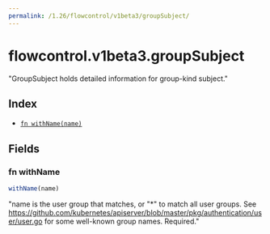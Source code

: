 ```yaml
---
permalink: /1.26/flowcontrol/v1beta3/groupSubject/
---
```


# flowcontrol.v1beta3.groupSubject

"GroupSubject holds detailed information for group-kind subject."

## Index

* [`fn withName(name)`](#fn-withname)

## Fields

### fn withName

```ts
withName(name)
```

"name is the user group that matches, or \"*\" to match all user groups. See https://github.com/kubernetes/apiserver/blob/master/pkg/authentication/user/user.go for some well-known group names. Required."